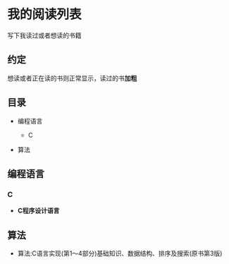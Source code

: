 # 我的阅读列表
写下我读过或者想读的书籍
## 约定
想读或者正在读的书则正常显示，读过的书**加粗**
## 目录
* 编程语言
  * C

* 算法

## 编程语言
### C
* **C程序设计语言**

## 算法
* 算法:C语言实现(第1～4部分)基础知识、数据结构、排序及搜索(原书第3版) 

